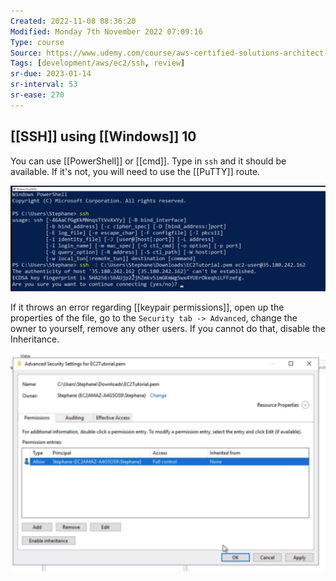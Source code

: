 ```yaml
---
Created: 2022-11-08 08:36:20
Modified: Monday 7th November 2022 07:09:16
Type: course
Source: https://www.udemy.com/course/aws-certified-solutions-architect-associate-saa-c01/?xref=E0Aed11STH4LPUQvCz0GJFABTmM=
Tags: [development/aws/ec2/ssh, review]
sr-due: 2023-01-14
sr-interval: 53
sr-ease: 270
---
```


## [[SSH]] using [[Windows]] 10

You can use [[PowerShell]] or [[cmd]]. Type in `ssh` and it should be available. If it's not, you will need to use the [[PuTTY]] route.

![](../../../images/2019-11-22-11-23-08.png)

If it throws an error regarding [[keypair permissions]], open up the properties of the file, go to the `Security tab -> Advanced`, change the owner to yourself, remove any other users. If you cannot do that, disable the Inheritance.

![](../../../images/2019-11-22-11-25-22.png)
